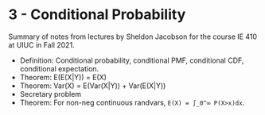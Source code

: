 # 3 - Conditional Probability

Summary of notes from lectures by Sheldon Jacobson
for the course IE 410 at UIUC in Fall 2021.

* Definition: Conditional probability, conditional PMF, conditional CDF, conditional expectation.
* Theorem: E(E(X|Y)) = E(X)
* Theorem: Var(X) = E(Var(X|Y)) + Var(E(X|Y))
* Secretary problem
* Theorem: For non-neg continuous randvars, `E(X) = ∫_0^∞ P(X>x)dx`.
